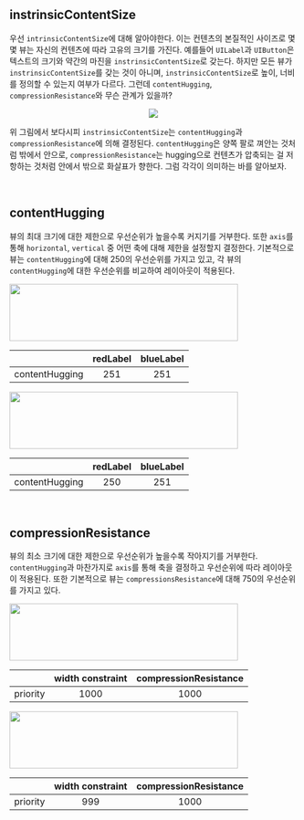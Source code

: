 ## instrinsicContentSize
우선 `intrinsicContentSize`에 대해 알아야한다. 이는 컨텐츠의 본질적인 사이즈로 몇몇 뷰는 자신의 컨텐츠에 따라 고유의 크기를 가진다. 예를들어 `UILabel`과 `UIButton`은 텍스트의 크기와 약간의 마진을 `instrinsicContentSize`로 갖는다. 하지만 모든 뷰가 `instrinsicContentSize`를 갖는 것이 아니며, `instrinsicContentSize`로 높이, 너비를 정의할 수 있는지 여부가 다르다. 그런데 `contentHugging`, `compressionResistance`와 무슨 관계가 있을까?

<p align="center">
<img src="https://user-images.githubusercontent.com/61190690/167232169-885844d7-4618-4854-8420-c250a03249cc.png">
</p>

위 그림에서 보다시피 `instrinsicContentSize`는 `contentHugging`과 `compressionResistance`에 의해 결정된다. `contentHugging`은 양쪽 팔로 껴안는 것처럼 밖에서 안으로, `compressionResistance`는 hugging으로 컨텐츠가 압축되는 걸 저항하는 것처럼 안에서 밖으로 화살표가 향한다. 그럼 각각이 의미하는 바를 알아보자.

&nbsp;
## contentHugging

뷰의 최대 크기에 대한 제한으로 우선순위가 높을수록 커지기를 거부한다. 또한 `axis`를 통해 `horizontal`, `vertical` 중 어떤 축에 대해 제한을 설정할지 결정한다. 기본적으로 뷰는 `contentHugging`에 대해 250의 우선순위를 가지고 있고, 각 뷰의 `contentHugging`에 대한 우선순위를 비교하여 레이아웃이 적용된다.

<img src="https://user-images.githubusercontent.com/61190690/167232165-6a4fe9bf-fb7a-4478-935f-78978a78d2d5.png" width="400" height="100">

|  | redLabel | blueLabel |
| --- | :---: | :---: |
| contentHugging | 251 | 251 |

<img src="https://user-images.githubusercontent.com/61190690/167232166-9fe58f3d-08ba-4b42-b930-4e4021d1a4eb.png" width="400" height="100">

|  | redLabel | blueLabel |
| --- | :---: | :---: |
| contentHugging | 250 | 251 |

&nbsp;
## compressionResistance

뷰의 최소 크기에 대한 제한으로 우선순위가 높을수록 작아지기를 거부한다. `contentHugging`과 마찬가지로 `axis`를 통해 축을 결정하고 우선순위에 따라 레이아웃이 적용된다. 또한 기본적으로 뷰는 `compressionsResistance`에 대해 750의 우선순위를 가지고 있다.

<img src="https://user-images.githubusercontent.com/61190690/167232167-4b25c288-8594-495c-9c22-b42aa7cbe2b4.png" width="400" height="100">

|  | width constraint | compressionResistance |
| --- | :---: | :---: |
| priority | 1000 | 1000 |

<img src="https://user-images.githubusercontent.com/61190690/167232168-f395c062-011c-481d-a149-ace3856c9bed.png" width="400" height="100">

|  | width constraint | compressionResistance |
| --- | :---: | :---: |
| priority | 999 | 1000 |